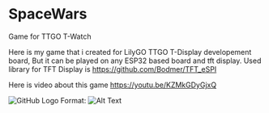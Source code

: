 # SpaceWars
Game for TTGO T-Watch 

Here is my game that i created for LilyGO TTGO T-Display developement board, But it can be played
on any ESP32 based board and tft display. Used library for TFT Display is https://github.com/Bodmer/TFT_eSPI

Here is video about this game 
https://youtu.be/KZMkGDyGjxQ

![GitHub Logo](/tuumb.JPG)
Format: ![Alt Text](url)
